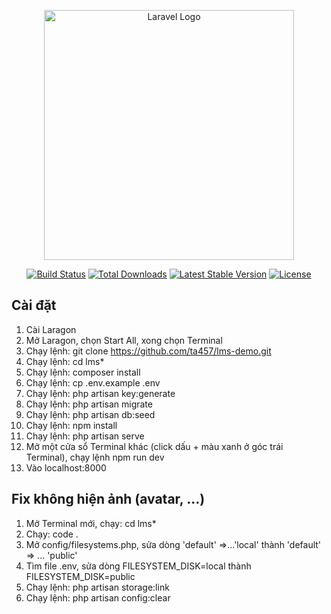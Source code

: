 <p align="center"><a href="https://laravel.com" target="_blank"><img src="https://raw.githubusercontent.com/laravel/art/master/logo-lockup/5%20SVG/2%20CMYK/1%20Full%20Color/laravel-logolockup-cmyk-red.svg" width="400" alt="Laravel Logo"></a></p>

<p align="center">
<a href="https://github.com/laravel/framework/actions"><img src="https://github.com/laravel/framework/workflows/tests/badge.svg" alt="Build Status"></a>
<a href="https://packagist.org/packages/laravel/framework"><img src="https://img.shields.io/packagist/dt/laravel/framework" alt="Total Downloads"></a>
<a href="https://packagist.org/packages/laravel/framework"><img src="https://img.shields.io/packagist/v/laravel/framework" alt="Latest Stable Version"></a>
<a href="https://packagist.org/packages/laravel/framework"><img src="https://img.shields.io/packagist/l/laravel/framework" alt="License"></a>
</p>

## Cài đặt

1. Cài Laragon
2. Mở Laragon, chọn Start All, xong chọn Terminal
3. Chạy lệnh: git clone https://github.com/ta457/lms-demo.git
4. Chạy lệnh: cd lms*
5. Chạy lệnh: composer install
6. Chạy lệnh: cp .env.example .env
7. Chạy lệnh: php artisan key:generate
8. Chạy lệnh: php artisan migrate
9. Chạy lệnh: php artisan db:seed
10. Chạy lệnh: npm install
11. Chạy lệnh: php artisan serve
12. Mở một cửa sổ Terminal khác (click dấu + màu xanh ở góc trái Terminal), chạy lệnh npm run dev
13. Vào localhost:8000

## Fix không hiện ảnh (avatar, ...)

1. Mở Terminal mới, chạy: cd lms*
2. Chạy: code .
3. Mở config/filesystems.php, sửa dòng 'default' =>...'local' thành 'default' => ... 'public'
4. Tìm file .env, sửa dòng FILESYSTEM_DISK=local thành FILESYSTEM_DISK=public
5. Chạy lệnh: php artisan storage:link
6. Chạy lệnh: php artisan config:clear